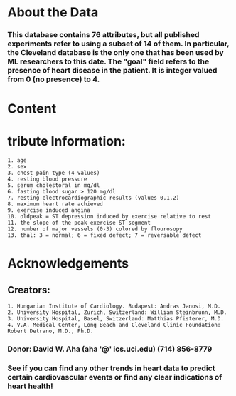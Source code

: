 # About the Data

### This database contains 76 attributes, but all published experiments refer to using a subset of 14 of them. In particular, the Cleveland database is the only one that has been used by ML researchers to this date. The "goal" field refers to the presence of heart disease in the patient. It is integer valued from 0 (no presence) to 4.

# Content


# tribute Information:
    1. age
    2. sex
    3. chest pain type (4 values)
    4. resting blood pressure
    5. serum cholestoral in mg/dl
    6. fasting blood sugar > 120 mg/dl
    7. resting electrocardiographic results (values 0,1,2)
    8. maximum heart rate achieved
    9. exercise induced angina
    10. oldpeak = ST depression induced by exercise relative to rest
    11. the slope of the peak exercise ST segment
    12. number of major vessels (0-3) colored by flourosopy
    13. thal: 3 = normal; 6 = fixed defect; 7 = reversable defect


# Acknowledgements

## Creators:
    1. Hungarian Institute of Cardiology. Budapest: Andras Janosi, M.D.
    2. University Hospital, Zurich, Switzerland: William Steinbrunn, M.D.
    3. University Hospital, Basel, Switzerland: Matthias Pfisterer, M.D.
    4. V.A. Medical Center, Long Beach and Cleveland Clinic Foundation: Robert Detrano, M.D., Ph.D.

### Donor: David W. Aha (aha '@' ics.uci.edu) (714) 856-8779

### See if you can find any other trends in heart data to predict certain cardiovascular events or find any clear indications of heart health!